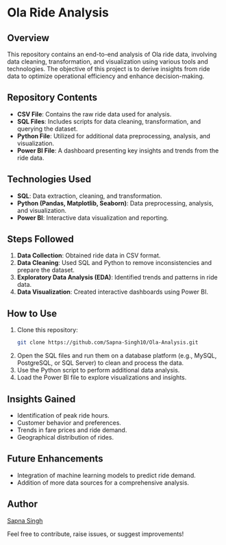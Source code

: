 # Ola Ride Analysis

## Overview
This repository contains an end-to-end analysis of Ola ride data, involving data cleaning, transformation, and visualization using various tools and technologies. The objective of this project is to derive insights from ride data to optimize operational efficiency and enhance decision-making.

## Repository Contents
- **CSV File**: Contains the raw ride data used for analysis.
- **SQL Files**: Includes scripts for data cleaning, transformation, and querying the dataset.
- **Python File**: Utilized for additional data preprocessing, analysis, and visualization.
- **Power BI File**: A dashboard presenting key insights and trends from the ride data.

## Technologies Used
- **SQL**: Data extraction, cleaning, and transformation.
- **Python (Pandas, Matplotlib, Seaborn)**: Data preprocessing, analysis, and visualization.
- **Power BI**: Interactive data visualization and reporting.

## Steps Followed
1. **Data Collection**: Obtained ride data in CSV format.
2. **Data Cleaning**: Used SQL and Python to remove inconsistencies and prepare the dataset.
3. **Exploratory Data Analysis (EDA)**: Identified trends and patterns in ride data.
4. **Data Visualization**: Created interactive dashboards using Power BI.

## How to Use
1. Clone this repository:
   ```sh
   git clone https://github.com/Sapna-Singh10/Ola-Analysis.git
   ```
2. Open the SQL files and run them on a database platform (e.g., MySQL, PostgreSQL, or SQL Server) to clean and process the data.
3. Use the Python script to perform additional data analysis.
4. Load the Power BI file to explore visualizations and insights.

## Insights Gained
- Identification of peak ride hours.
- Customer behavior and preferences.
- Trends in fare prices and ride demand.
- Geographical distribution of rides.

## Future Enhancements
- Integration of machine learning models to predict ride demand.
- Addition of more data sources for a comprehensive analysis.

## Author
[Sapna Singh](https://github.com/Sapna-Singh10)

Feel free to contribute, raise issues, or suggest improvements!


